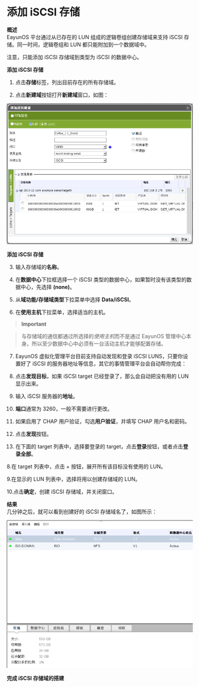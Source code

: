 # 添加 iSCSI 存储

**概述**<br/>
EayunOS 平台通过从已存在的 LUN 组成的逻辑卷组创建存储域来支持 iSCSI
存储。同一时间，逻辑卷组和 LUN 都只能附加到一个数据域中。

注意，只能添加 iSCSI 存储域到类型为 iSCSI 的数据中心。

**添加 iSCSI 存储**

1. 点击**存储**标签，列出目前存在的所有存储域。

2. 点击**新建域**按钮打开**新建域**窗口，如图：

 ![添加 iSCSI 存储](../images/storage-add-iscsi.png)

 **添加 iSCSI 存储**

3. 输入存储域的**名称**。

4. 在**数据中心**下拉框选择一个 iSCSI
类型的数据中心，如果暂时没有该类型的数据中心，先选择 **(none)**。

5. 从**域功能/存储域类型**下拉菜单中选择 **Data/iSCSI**。

6. 在**使用主机**下拉菜单，选择适当的主机。
 > **Important**

 > 与存储域的通信都通过所选择的*使用主机*而不是通过 EayunOS
 > 管理中心本身。所以至少数据中心中必须有一台活动主机才能够配置存储。

7. EayunOS 虚拟化管理平台目前支持自动发现和登录 iSCSI LUNS，只要你设置好了
iSCSI 的服务器地址等信息，其它的事情管理平台会自动帮你完成：

 1.  点击**发现目标**，如果 iSCSI target 已经登录了，那么会自动把没有用的
    LUN 显示出来。

 2.  输入 iSCSI 服务器的**地址**。

 3.  **端口**通常为 3260，一般不需要进行更改。

 4.  如果启用了 CHAP 用户验证，勾选**用户验证**，并填写 CHAP 用户名和密码。

 5.  点击**发现**按钮。

 6.  在下面的 target 列表中，选择要登录的
    target，点击**登录**按钮，或者点击**登录全部**。

8.在 target 列表中，点击 + 按钮，展开所有该目标没有使用的 LUN。

9.在显示的 LUN 列表中，选择将用以创建存储域的 LUN。

10.点击**确定**，创建 iSCSI 存储域，并关闭窗口。

**结果**<br/>
几分钟之后，就可以看到创建好的 iSCSI 存储域名了，如图所示：

![完成 iSCSI 存储域的搭建](../images/storage-add-iscsi-done.png)

**完成 iSCSI 存储域的搭建**
